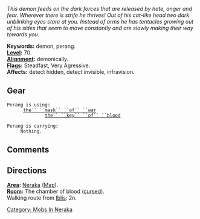 *This demon feeds on the dark forces that are released by hate, anger
and fear. Wherever there is strife he thrives! Out of his cat-like head
two dark unblinking eyes stare at you. Instead of arms he has tentacles
growing out of his sides that seem to move constantly and are slowly
making their way towards you.*

**Keywords:** demon, perang.  
**[Level](Level "wikilink"):** 70.  
**[Alignment](Alignment "wikilink"):** demonically.  
**[Flags](:Category:_Mob_Types "wikilink"):** Steadfast, Very
Agressive.  
**Affects:** detect hidden, detect invisible, infravision.  

## Gear

`Perang is using:`  
<worn on head>`      `[`the`` ``mask`` ``of`` ``war`](Mask_Of_War "wikilink")  
<held>`              `[`the`` ``key`` ``of`` ``blood`](Key_Of_Blood "wikilink")

`Perang is carrying:`  
`     Nothing.`

## Comments

## Directions

**[Area](:Category:_Areas "wikilink"):**
[Neraka](:Category:_Neraka "wikilink") ([Map](Neraka_Map "wikilink")).  
**[Room](:Category:_Rooms "wikilink"):** The chamber of blood
([cursed](Cursed_Rooms "wikilink")).  
Walking route from [Iblis](Iblis "wikilink"): 2n.  

[Category: Mobs In Neraka](Category:_Mobs_In_Neraka "wikilink")
